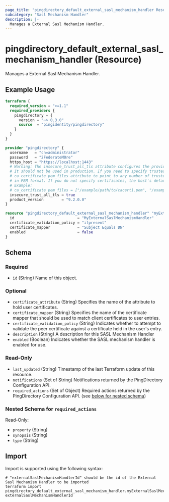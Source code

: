 ```yaml
---
page_title: "pingdirectory_default_external_sasl_mechanism_handler Resource - terraform-provider-pingdirectory"
subcategory: "Sasl Mechanism Handler"
description: |-
  Manages a External Sasl Mechanism Handler.
---
```


# pingdirectory_default_external_sasl_mechanism_handler (Resource)

Manages a External Sasl Mechanism Handler.

## Example Usage

```terraform
terraform {
  required_version = ">=1.1"
  required_providers {
    pingdirectory = {
      version = "~> 0.3.0"
      source  = "pingidentity/pingdirectory"
    }
  }
}

provider "pingdirectory" {
  username   = "cn=administrator"
  password   = "2FederateM0re"
  https_host = "https://localhost:1443"
  # Warning: The insecure_trust_all_tls attribute configures the provider to trust any certificate presented by the PingDirectory server.
  # It should not be used in production. If you need to specify trusted CA certificates, use the
  # ca_certificate_pem_files attribute to point to any number of trusted CA certificate files
  # in PEM format. If you do not specify certificates, the host's default root CA set will be used.
  # Example:
  # ca_certificate_pem_files = ["/example/path/to/cacert1.pem", "/example/path/to/cacert2.pem"]
  insecure_trust_all_tls = true
  product_version        = "9.2.0.0"
}

resource "pingdirectory_default_external_sasl_mechanism_handler" "myExternalSaslMechanismHandler" {
  id                            = "MyExternalSaslMechanismHandler"
  certificate_validation_policy = "ifpresent"
  certificate_mapper            = "Subject Equals DN"
  enabled                       = false
}
```

<!-- schema generated by tfplugindocs -->
## Schema

### Required

- `id` (String) Name of this object.

### Optional

- `certificate_attribute` (String) Specifies the name of the attribute to hold user certificates.
- `certificate_mapper` (String) Specifies the name of the certificate mapper that should be used to match client certificates to user entries.
- `certificate_validation_policy` (String) Indicates whether to attempt to validate the peer certificate against a certificate held in the user's entry.
- `description` (String) A description for this SASL Mechanism Handler
- `enabled` (Boolean) Indicates whether the SASL mechanism handler is enabled for use.

### Read-Only

- `last_updated` (String) Timestamp of the last Terraform update of this resource.
- `notifications` (Set of String) Notifications returned by the PingDirectory Configuration API.
- `required_actions` (Set of Object) Required actions returned by the PingDirectory Configuration API. (see [below for nested schema](#nestedatt--required_actions))

<a id="nestedatt--required_actions"></a>
### Nested Schema for `required_actions`

Read-Only:

- `property` (String)
- `synopsis` (String)
- `type` (String)

## Import

Import is supported using the following syntax:

```shell
# "externalSaslMechanismHandlerId" should be the id of the External Sasl Mechanism Handler to be imported
terraform import pingdirectory_default_external_sasl_mechanism_handler.myExternalSaslMechanismHandler externalSaslMechanismHandlerId
```

